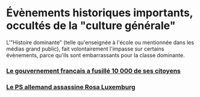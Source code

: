 # Évènements historiques importants, occultés de la "culture générale"

L'"Histoire dominante" (telle qu'enseignée à l'école ou mentionnée dans les médias grand public), fait volontairement l'impasse sur certains évènements, parce qu'ils sont embarrassants pour la classe dominante.

### [Le gouvernement français a fusillé 10 000 de ses citoyens](evenements/commune_de_paris.md)

### [Le PS allemand assassine Rosa Luxemburg](evenements/commune_de_paris.md)

